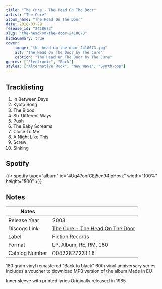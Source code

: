 ```yaml
---
title: "The Cure - The Head On The Door"
artist: "The Cure"
album_name: "The Head On The Door"
date: 2018-03-29
release_id: "2418673"
slug: "the-head-on-the-door-2418673"
hideSummary: true
cover:
    image: "the-head-on-the-door-2418673.jpg"
    alt: "The Head On The Door by The Cure"
    caption: "The Head On The Door by The Cure"
genres: ["Electronic", "Rock"]
styles: ["Alternative Rock", "New Wave", "Synth-pop"]
---
```

## Tracklisting
1. In Between Days
2. Kyoto Song
3. The Blood
4. Six Different Ways
5. Push
6. The Baby Screams
7. Close To Me
8. A Night Like This
9. Screw
10. Sinking
## Spotify
{{< spotify type="album" id="4Uq47onfCEj5en94jpHovk" width="100%" height="500" >}}


## Notes
| Notes          |             |
| ---------------| ----------- |
| Release Year   | 2008 |
| Discogs Link   | [The Cure - The Head On The Door](https://www.discogs.com/release/2418673-The-Cure-The-Head-On-The-Door) |
| Label          | Fiction Records |
| Format         | LP, Album, RE, RM, 180 |
| Catalog Number | 0042282723116 |

180 gram vinyl remastered "Back to black" 60th vinyl anniversary series Includes a voucher to download MP3 version of the album Made in EU  Inner sleeve with printed lyrics Originally released in 1985 
